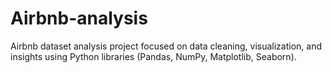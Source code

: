 # Airbnb-analysis
Airbnb dataset analysis project focused on data cleaning, visualization, and insights using Python libraries (Pandas, NumPy, Matplotlib, Seaborn).
